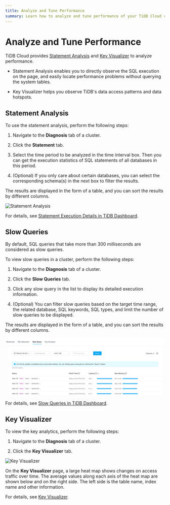```yaml
---
title: Analyze and Tune Performance
summary: Learn how to analyze and tune performance of your TiDB Cloud cluster.
---
```


# Analyze and Tune Performance

TiDB Cloud provides [Statement Analysis](#statement-analysis) and [Key Visualizer](#key-visualizer) to analyze performance.

- Statement Analysis enables you to directly observe the SQL execution on the page, and easily locate performance problems without querying the system tables.

- Key Visualizer helps you observe TiDB's data access patterns and data hotspots.

## Statement Analysis

To use the statement analysis, perform the following steps:

1. Navigate to the **Diagnosis** tab of a cluster.

2. Click the **Statement** tab.

3. Select the time period to be analyzed in the time interval box. Then you can get the execution statistics of SQL statements of all databases in this period.

4. (Optional) If you only care about certain databases, you can select the corresponding schema(s) in the next box to filter the results.

The results are displayed in the form of a table, and you can sort the results by different columns.

![Statement Analysis](/media/tidb-cloud/statement-analysis.png)

For details, see [Statement Execution Details in TiDB Dashboard](https://docs.pingcap.com/tidb/stable/dashboard-statement-details).

## Slow Queries

By default, SQL queries that take more than 300 milliseconds are considered as slow queries. 

To view slow queries in a cluster, perform the following steps:

1. Navigate to the **Diagnosis** tab of a cluster.

2. Click the **Slow Queries** tab.

3. Click any slow query in the list to display its detailed execution information.

4. (Optional) You can filter slow queries based on the target time range, the related database, SQL keywords, SQL types, and limit the number of slow queries to be displayed.

The results are displayed in the form of a table, and you can sort the results by different columns.

![Slow Queries](/media/tidb-cloud/slow-queries.png)

For details, see [Slow Queries in TiDB Dashboard](https://docs.pingcap.com/tidb/dev/dashboard-slow-query).

## Key Visualizer

To view the key analytics, perform the following steps:

1. Navigate to the **Diagnosis** tab of a cluster.

2. Click the **Key Visualizer** tab.

![Key Visualizer](/media/tidb-cloud/key-visualizer.png)

On the **Key Visualizer** page, a large heat map shows changes on access traffic over time. The average values ​​along each axis of the heat map are shown below and on the right side. The left side is the table name, index name and other information.

For details, see [Key Visualizer](https://docs.pingcap.com/tidb/stable/dashboard-key-visualizer).
